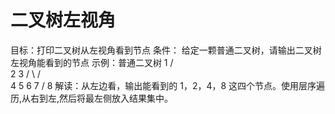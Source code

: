 # 二叉树左视角

目标：打印二叉树从左视角看到节点
条件： 给定一颗普通二叉树，请输出二叉树左视角能看到的节点
示例：普通二叉树
                 1
               /       \
             2          3
          /    \      /     \
         4      5    6       7
                            /
                          8
解读：从左边看，输出能看到的 1，2，4，8 这四个节点。使用层序遍历,从右到左,然后将最左侧放入结果集中。

```python

```

